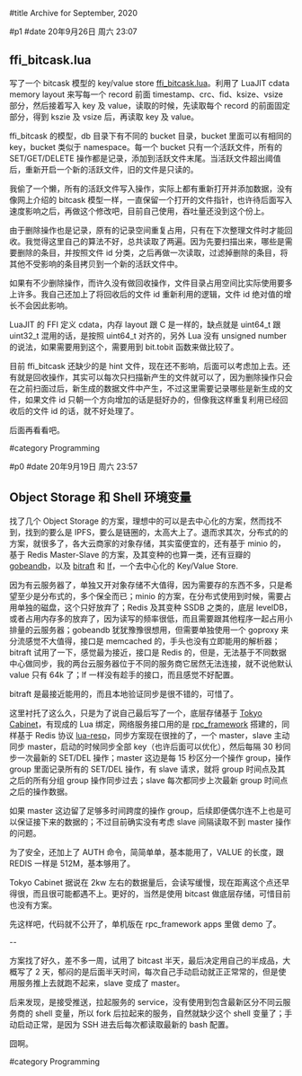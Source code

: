 #title Archive for September, 2020

#p1
#date 20年9月26日 周六 23:07

## ffi_bitcask.lua

写了一个 bitcask 模型的 key/value store [ffi_bitcask.lua](https://github.com/lalawue/ffi_bitcask.lua)。利用了 LuaJIT cdata memory layout 来写每一个 record 前面 timestamp、crc、fid、ksize、vsize 部分，然后接着写入 key 及 value，读取的时候，先读取每个 record 的前面固定部分，得到 kszie 及 vsize 后，再读取 key 及 value。

ffi_bitcask 的模型，db 目录下有不同的 bucket 目录，bucket 里面可以有相同的 key，bucket 类似于 namespace。每一个 bucket 只有一个活跃文件，所有的 SET/GET/DELETE 操作都是记录，添加到活跃文件末尾。当活跃文件超出阈值后，重新开启一个新的活跃文件，旧的文件是只读的。

我偷了一个懒，所有的活跃文件写入操作，实际上都有重新打开并添加数据，没有像网上介绍的 bitcask 模型一样，一直保留一个打开的文件指针，也许待后面写入速度影响之后，再做这个修改吧，目前自己使用，吞吐量还没到这个份上。

由于删除操作也是记录，原有的记录空间重复占用，只有在下次整理文件时才能回收。我觉得这里自己的算法不好，总共读取了两遍。因为先要扫描出来，哪些是需要删除的条目，并按照文件 id 分类，之后再做一次读取，过滤掉删除的条目，将其他不受影响的条目拷贝到一个新的活跃文件中。

如果有不少删除操作，而许久没有做回收操作，文件目录占用空间比实际使用要多上许多。我自己还加上了将回收后的文件 id 重新利用的逻辑，文件 id 绝对值的增长不会因此影响。

LuaJIT 的 FFI 定义 cdata，内存 layout 跟 C 是一样的，缺点就是 uint64_t 跟 uint32_t 混用的话，是按照 uint64_t 对齐的，另外 Lua 没有 unsigned number 的说法，如果需要用到这个，需要用到 bit.tobit 函数来做比较了。

目前 ffi_bitcask 还缺少的是 hint 文件，现在还不影响，后面可以考虑加上去。还有就是回收操作，其实可以每次只扫描新产生的文件就可以了，因为删除操作只会在之前扫面过后，新生成的数据文件中产生，不过这里需要记录哪些是新生成的文件，如果文件 id 只朝一个方向增加的话是挺好办的，但像我这样重复利用已经回收后的文件 id 的话，就不好处理了。

后面再看看吧。

#category Programming

#p0
#date 20年9月19日 周六 23:57

## Object Storage 和 Shell 环境变量

找了几个 Object Storage 的方案，理想中的可以是去中心化的方案，然而找不到，找到的要么是 IPFS，要么是链圈的，太高大上了。退而求其次，分布式的的方案，就很多了，各大云商家的对象存储，其实蛮便宜的，还有基于 minio 的，基于 Redis Master-Slave 的方案，及其变种的也算一类，还有豆瓣的 [gobeandb](https://github.com/douban/gobeansdb)，以及 [bitraft](https://prologic.github.io/bitraft/) 和 [lf](https://github.com/zerotier/lf)，一个去中心化的 Key/Value Store.

因为有云服务器了，单独又开对象存储不大值得，因为需要存的东西不多，只是希望至少是分布式的，多个保全而已；minio 的方案，在分布式使用到时候，需要占用单独的磁盘，这个只好放弃了；Redis 及其变种 SSDB 之类的，底层 levelDB，或者占用内存多的放弃了，因为读写的频率很低，而且需要跟其他程序一起占用小排量的云服务器；gobeandb 犹犹豫豫很想用，但需要单独使用一个 goproxy 来分流感觉不大值得，接口是 memcached 的，手头也没有立即能用的解析器；bitraft 试用了一下，感觉最为接近，接口是 Redis 的，但是，无法基于不同数据中心做同步，我的两台云服务器位于不同的服务商它居然无法连接，就不说他默认 value 只有 64k 了；lf 一样没有趁手的接口，而且感觉不好配置。

bitraft 是最接近能用的，而且本地验证同步是很不错的，可惜了。

这里衬托了这么久，只是为了说自己最后写了一个，底层存储基于 [Tokyo Cabinet](https://dbmx.net/tokyocabinet/)，有现成的 Lua 绑定，网络服务接口用的是 [rpc_framework](https://github.com/lalawue/rpc_framework) 搭建的，同样基于 Redis 协议 [lua-resp](https://github.com/lalawue/lua-resp)，同步方案现在很挫的了，一个 master，slave 主动同步 master，启动的时候同步全部 key（也许后面可以优化），然后每隔 30 秒同步一次最新的 SET/DEL 操作；master 这边是每 15 秒区分一个操作 group，操作 group 里面记录所有的 SET/DEL 操作，有 slave 请求，就将 group 时间点及其之后的所有分组 group 操作同步过去；slave 每次都同步上次最新 group 时间点之后的操作数据。

如果 master 这边留了足够多时间跨度的操作 group，后续即便偶尔连不上也是可以保证接下来的数据的；不过目前确实没有考虑 slave 间隔读取不到 master 操作的问题。

为了安全，还加上了 AUTH 命令，简简单单，基本能用了，VALUE 的长度，跟 REDIS 一样是 512M，基本够用了。

Tokyo Cabinet 据说在 2kw 左右的数据量后，会读写缓慢，现在距离这个点还早得很，而且很可能都遇不上。更好的，当然是使用 bitcast 做底层存储，可惜目前也没有方案。

先这样吧，代码就不公开了，单机版在 rpc_framework apps 里做 demo 了。

--

方案找了好久，差不多一周，试用了 bitcast 半天，最后决定用自己的半成品，大概写了 2 天，郁闷的是后面半天时间，每次自己手动启动就正正常常的，但是使用服务推上去就跑不起来，slave 变成了 master。

后来发现，是接受推送，拉起服务的 service，没有使用到包含最新区分不同云服务商的 shell 变量，所以 fork 后拉起来的服务，自然就缺少这个 shell 变量了；手动启动正常，是因为 SSH 进去后每次都读取最新的 bash 配置。

囧啊。

#category Programming